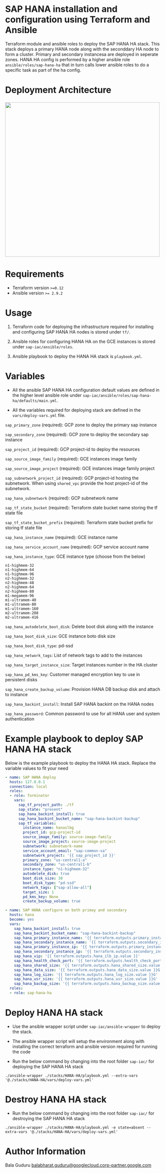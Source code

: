 # SAP HANA installation and configuration using Terraform and Ansible

Terraform module and ansible roles to deploy the SAP HANA HA stack. This stack deploys a primary HANA node along with the seconddary HA node to form a cluster. Primary and secondary instancesa are deployed in seperate zones. HANA HA config is performed by a higher ansible role `ansible/roles/sap-hana-ha` that in turn calls lower ansible roles to do a specific task as part of the ha config.

# Deployment Architecture

### <img src="images/ha.png" width="500px">

# Requirements

* Terraform version `>=0.12`
* Ansible version `>= 2.9.2`

# Usage

1. Terraform code for deploying the infrastructure required for installing and configuring SAP HANA HA nodes is stored under `tf/`.

2. Ansible roles for configuring HANA HA on the GCE instances is stored under `sap-iac/ansible/roles`.

3. Ansible playbook to deploy the HANA HA stack is `playbook.yml`.

# Variables

* All the ansible SAP HANA HA configuration default values are defined in the higher level ansible role under `sap-iac/ansible/roles/sap-hana-ha/defaults/main.yml`.

* All the variables required for deploying stack are defined in the `vars/deploy-vars.yml` file.

`sap_primary_zone` (required): GCP zone to deploy the primary sap instance 

`sap_secondary_zone` (required): GCP zone to deploy the secondary sap instance 

`sap_project_id` (required): GCP project-id to deploy the resources

`sap_source_image_family` (required): GCE instances image family

`sap_source_image_project` (required): GCE instances image family project

`sap_subnetwork_project_id` (required): GCP project-id hosting the subnetwork. When using `shared_vpc` provide the host project-id of the subnetwork.

`sap_hana_subnetwork` (required): GCP subnetwork name

`sap_tf_state_bucket` (required): Terraform state bucket name storing the tf state file

`sap_tf_state_bucket_prefix` (required): Terraform state bucket prefix for storing tf state file

`sap_hana_instance_name` (required): GCE instance name

`sap_hana_service_account_name` (required): GCP service account name

`sap_hana_instance_type`: GCE instance type (choose from the below)
```hcl
n1-highmem-32
n1-highmem-64
n1-highmem-96
n2-highmem-32
n2-highmem-48
n2-highmem-64
n2-highmem-80
m1-megamem-96
m1-ultramem-40
m1-ultramem-80
m1-ultramem-160
m2-ultramem-208
m2-ultramem-416
```
`sap_hana_autodelete_boot_disk`: Delete boot disk along with the instance

`sap_hana_boot_disk_size`: GCE instance boto disk size

`sap_hana_boot_disk_type`: pd-ssd

`sap_hana_network_tags`: List of network tags to add to the instances

`sap_hana_target_instance_size`: Target instances number in the HA cluster

`sap_hana_pd_kms_key`: Customer managed encryption key to use in persistent disks 

`sap_hana_create_backup_volume`: Provision HANA DB backup disk and attach to instance

`sap_hana_backint_install`: Install SAP HANA backint on the HANA nodes

`sap_hana_password`: Common password to use for all HANA user and system authentication

# Example playbook to deploy SAP HANA HA stack

Below is the example playbook to deploy the HANA HA stack. Replace the variable values to fit your need

```yaml
- name: SAP HANA deploy
  hosts: 127.0.0.1
  connection: local
  roles:
  - role: forminator
    vars:
      sap_tf_project_path: ./tf
      sap_state: "present"
      sap_hana_backint_install: true
      sap_hana_backint_bucket_name: "sap-hana-backint-backup"
      sap_tf_variables:
        instance_name: hanaslbg
        project_id: gcp-project-id
        source_image_family: source-image-family
        source_image_project: source-image-project
        subnetwork: subnetwork-name
        service_account_email: "sap-common-sa"
        subnetwork_project: '{{ sap_project_id }}'
        primary_zone: "us-central1-a"
        secondary_zone: "us-central1-b"
        instance_type: "n1-highmem-32"
        autodelete_disk: true
        boot_disk_size: 30
        boot_disk_type: "pd-ssd"
        network_tags: ["sap-allow-all"]
        target_size: 1
        pd_kms_key: None
        create_backup_volume: true

- name: SAP HANA configure on both primay and secondary
  hosts: hana
  become: yes
  vars:
    sap_hana_backint_install: true
    sap_hana_backint_bucket_name: "sap-hana-backint-backup"
    sap_hana_primary_instance_name: '{{ terraform.outputs.primary_instance_name.value }}'
    sap_hana_secondary_instance_name: '{{ terraform.outputs.secondary_instance_name.value }}'
    sap_hana_primary_instance_ip: '{{ terraform.outputs.primary_instance_ip.value }}'
    sap_hana_secondary_instance_ip: '{{ terraform.outputs.secondary_instance_ip.value }}'
    sap_hana_vip: '{{ terraform.outputs.hana_ilb_ip.value }}'
    sap_hana_health_check_port: '{{ terraform.outputs.health_check_port.value }}'
    sap_hana_shared_size: '{{ terraform.outputs.hana_shared_size.value }}G'
    sap_hana_data_size: '{{ terraform.outputs.hana_data_size.value }}G'
    sap_hana_log_size: '{{ terraform.outputs.hana_log_size.value }}G'
    sap_hana_usr_size: '{{ terraform.outputs.hana_usr_size.value }}G'
    sap_hana_backup_size: '{{ terraform.outputs.hana_backup_size.value - 1 }}G'
  roles:
  - role: sap-hana-ha
```

# Deploy HANA HA stack

* Use the ansible wrapper script under `sap-iac/ansible-wrapper` to deploy the stack. 

* The ansible wrapper script will setup the environment along with installing the correct terraform and ansible version required for running the code

* Run the below command by changing into the root folder `sap-iac/` for deploying the SAP HANA HA stack

`./ansible-wrapper ./stacks/HANA-HA/playbook.yml --extra-vars '@./stacks/HANA-HA/vars/deploy-vars.yml'`

# Destroy HANA HA stack

* Run the below command by changing into the root folder `sap-iac/` for destroying the SAP HANA HA stack

`./ansible-wrapper ./stacks/HANA-HA/playbook.yml -e state=absent --extra-vars '@./stacks/HANA-HA/vars/deploy-vars.yml'`

# Author Information

Bala Guduru <balabharat.guduru@googlecloud.corp-partner.google.com>